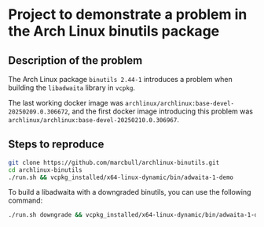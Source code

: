 # Project to demonstrate a problem in the Arch Linux binutils package

## Description of the problem

The Arch Linux package `binutils 2.44-1` introduces a problem when building the `libadwaita` library in `vcpkg`.

The last working docker image was `archlinux/archlinux:base-devel-20250209.0.306672`, and the first docker image introducing this problem was `archlinux/archlinux:base-devel-20250210.0.306967`.

## Steps to reproduce

```bash
git clone https://github.com/marcbull/archlinux-binutils.git
cd archlinux-binutils
./run.sh && vcpkg_installed/x64-linux-dynamic/bin/adwaita-1-demo
```

To build a libadwaita with a downgraded binutils, you can use the following command:

```bash
./run.sh downgrade && vcpkg_installed/x64-linux-dynamic/bin/adwaita-1-demo
```
